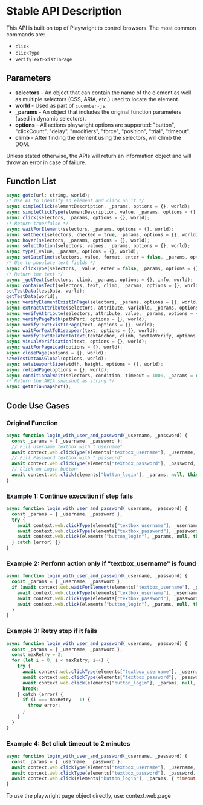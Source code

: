 # Stable API Description

This API is built on top of Playwright to control browsers. The most common commands are:

- `click`
- `clickType`
- `verifyTextExistInPage`

## Parameters

- **selectors** - An object that can contain the name of the element as well as multiple selectors (CSS, ARIA, etc.) used to locate the element.
- **world** - Used as part of `cucumber-js`.
- **\_params** - An object that includes the original function parameters (used in dynamic selectors).
- **options** - All actions playwright options are supported: "button", "clickCount", "delay", "modifiers", "force", "position", "trial", "timeout".
- **climb** - After finding the element using the selectors, will climb the DOM.

Unless stated otherwise, the APIs will return an information object and will throw an error in case of failure.

## Function List

```javascript
async goto(url: string, world);
/* Use AI to identify an element and click on it */
async simpleClick(elementDescription, _params, options = {}, world);
async simpleClickType(elementDescription, value, _params, options = {}, world);
async click(selectors, _params, options = {}, world);
/* Return true/false */
async waitForElement(selectors, _params, options = {}, world);
async setCheck(selectors, checked = true, _params, options = {}, world);
async hover(selectors, _params, options = {}, world);
async selectOption(selectors, values, _params, options = {}, world);
async type(_value, _params, options = {}, world);
async setDateTime(selectors, value, format, enter = false, _params, options = {}, world);
/* Use to populate text fields */
async clickType(selectors, _value, enter = false, _params, options = {}, world);
/* Return the text */
async _getText(selectors, climb, _params, options = {}, info, world);
async containsText(selectors, text, climb, _params, options = {}, world);
setTestData(testData, world);
getTestData(world);
async verifyElementExistInPage(selectors, _params, options = {}, world);
async extractAttribute(selectors, attribute, variable, _params, options = {}, world);
async verifyAttribute(selectors, attribute, value, _params, options = {}, world);
async verifyPagePath(pathPart, options = {}, world);
async verifyTextExistInPage(text, options = {}, world);
async waitForTextToDisappear(text, options = {}, world);
async verifyTextRelatedToText(textAnchor, climb, textToVerify, options = {}, world);
async visualVerification(text, options = {}, world);
async waitForPageLoad(options = {}, world);
async closePage(options = {}, world);
saveTestDataAsGlobal(options, world);
async setViewportSize(width, height, options = {}, world);
async reloadPage(options = {}, world);
async conditionalWait(selectors, condition, timeout = 1000, _params = null, options = {}, world = null);
/* Return the ARIA snapshot as string */
async getAriaSnapshot();
```

## Code Use Cases

### Original Function

```javascript
async function login_with_user_and_password(_username, _password) {
  const _params = { _username, _password };
  // Fill Username textbox with "_username"
  await context.web.clickType(elements["textbox_username"], _username, false, _params, null, this);
  // Fill Password textbox with "_password"
  await context.web.clickType(elements["textbox_password"], _password, false, _params, null, this);
  // Click on Login button
  await context.web.click(elements["button_login"], _params, null, this);
}
```

### Example 1: Continue execution if step fails

```javascript
async function login_with_user_and_password(_username, _password) {
  const _params = { _username, _password };
  try {
    await context.web.clickType(elements["textbox_username"], _username, false, _params, null, this);
    await context.web.clickType(elements["textbox_password"], _password, false, _params, null, this);
    await context.web.click(elements["button_login"], _params, null, this);
  } catch (error) {}
}
```

### Example 2: Perform action only if "textbox_username" is found

```javascript
async function login_with_user_and_password(_username, _password) {
  const _params = { _username, _password };
  if (await context.web.waitForElement(elements["textbox_username"], _params, { timeout: 4000 }, this)) {
    await context.web.clickType(elements["textbox_username"], _username, false, _params, null, this);
    await context.web.clickType(elements["textbox_password"], _password, false, _params, null, this);
    await context.web.click(elements["button_login"], _params, null, this);
  }
}
```

### Example 3: Retry step if it fails

```javascript
async function login_with_user_and_password(_username, _password) {
  const _params = { _username, _password };
  const maxRetry = 2;
  for (let i = 0; i < maxRetry; i++) {
    try {
      await context.web.clickType(elements["textbox_username"], _username, false, _params, null, this);
      await context.web.clickType(elements["textbox_password"], _password, false, _params, null, this);
      await context.web.click(elements["button_login"], _params, null, this);
      break;
    } catch (error) {
      if (i === maxRetry - 1) {
        throw error;
      }
    }
  }
}
```

### Example 4: Set click timeout to 2 minutes

```javascript
async function login_with_user_and_password(_username, _password) {
  const _params = { _username, _password };
  await context.web.clickType(elements["textbox_username"], _username, false, _params, { timeout: 120000 }, this);
  await context.web.clickType(elements["textbox_password"], _password, false, _params, { timeout: 120000 }, this);
  await context.web.click(elements["button_login"], _params, { timeout: 120000 }, this);
}
```

To use the playwright page object directly, use: context.web.page
